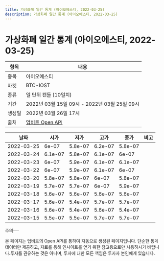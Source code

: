```yaml
---
title: 가상화폐 일간 통계 (아이오에스티, 2022-03-25)
description: 가상화폐 일간 통계 (아이오에스티, 2022-03-25)
---
```


가상화폐 일간 통계 (아이오에스티, 2022-03-25)
===

|항목|내용|
|--|--|
|종목|아이오에스티|
|마켓|BTC-IOST|
|종류|일 단위 캔들 (10일치)|
|기간|2022년 03월 15일 09시 - 2022년 03월 25일 09시|
|생성일|2022년 03월 26일 17시|
|출처|[업비트 Open API](https://docs.upbit.com)|


|날짜|시가|저가|고가|종가|비고|
|--|--|--|--|--|--|
|2022-03-25|6e-07|5.8e-07|6.2e-07|5.8e-07|    |
|2022-03-24|6.1e-07|5.8e-07|6.1e-07|6e-07|    |
|2022-03-23|6e-07|5.9e-07|6.1e-07|6.1e-07|    |
|2022-03-22|6e-07|5.9e-07|6.1e-07|6e-07|    |
|2022-03-20|5.8e-07|5.8e-07|6e-07|5.8e-07|    |
|2022-03-19|5.7e-07|5.7e-07|6e-07|5.9e-07|    |
|2022-03-18|5.6e-07|5.6e-07|5.6e-07|5.6e-07|    |
|2022-03-17|5.6e-07|5.4e-07|5.7e-07|5.7e-07|    |
|2022-03-16|5.6e-07|5.4e-07|5.6e-07|5.4e-07|    |
|2022-03-15|5.5e-07|5.5e-07|5.7e-07|5.7e-07|    |


주의---

본 페이지는 업비트의 Open API를 통하여 자동으로 생성된 페이지입니다. 단순한 통계 데이터만 제공하고, 자료를 통해 인사이트를 얻기 위한 참고용으로만 사용하시기 바랍니다.투자를 권유하는 것은 아니며, 투자에 대한 모든 책임은 투자자 본인에게 있습니다.